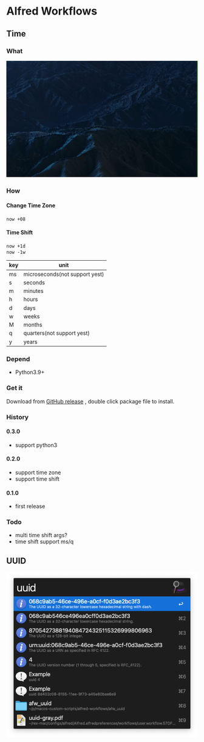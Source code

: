# Alfred Workflows

## Time

### What

![demo-basic](docs/demo-basic.gif)

### How

#### Change Time Zone

```text
now +08
```

#### Time Shift

```text
now +1d
now -1w
```

| key | unit                           |
|-----|--------------------------------|
| ms  | microseconds(not support yest) |
| s   | seconds                        |
| m   | minutes                        |
| h   | hours                          |
| d   | days                           |
| w   | weeks                          |
| M   | months                         |
| q   | quarters(not support yest)     |
| y   | years                          |

### Depend

- Python3.9+

### Get it

Download
from [GitHub release](https://github.com/rexzhang/alfred-workflow-time-converter/releases)
, double click package file to install.

### History

#### 0.3.0

- support python3

#### 0.2.0

- support time zone
- support time shift

#### 0.1.0

- first release

### Todo

- multi time shift args?
- time shift support ms/q

## UUID

![Alt text](docs/uuid-screenshot.png)
